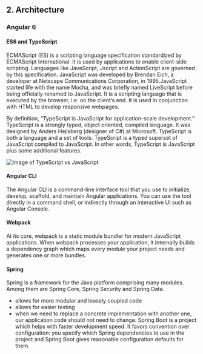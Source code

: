## 2. Architecture

### Angular 6
#### ES6 and TypeScript
ECMAScript (ES) is a scripting language specification standardized by ECMAScript International. It is used by applications to enable client-side scripting. Languages like JavaScript, Jscript and ActionScript are governed by this specification.
JavaScript was developed by Brendan Eich, a developer at Netscape Communications Corporation, in 1995.JavaScript started life with the name Mocha, and was briefly named LiveScript before being officially renamed to JavaScript. It is a scripting language that is executed by the browser, i.e. on the client’s end. It is used in conjunction with HTML to develop responsive webpages.

By definition, “TypeScript is JavaScript for application-scale development.”
TypeScript is a strongly typed, object oriented, compiled language. It was designed by Anders Hejlsberg (designer of C#) at Microsoft. TypeScript is both a language and a set of tools. TypeScript is a typed superset of JavaScript compiled to JavaScript. In other words, TypeScript is JavaScript plus some additional features.

![Image of TypeScript vs JavaScript](https://www.tutorialspoint.com/typescript/images/typescript_figure.jpg)

#### Angular CLI
The Angular CLI is a command-line interface tool that you use to initialize, develop, scaffold, and maintain Angular applications. You can use the tool directly in a command shell, or indirectly through an interactive UI such as Angular Console.
#### Webpack
At its core, webpack is a static module bundler for modern JavaScript applications. When webpack processes your application, it internally builds a dependency graph which maps every module your project needs and generates one or more bundles.

#### Spring
Spring is a framework for the Java platform comprising many modules. Among them are Spring Core, Spring Security and Spring Data.
* allows for more modular and loosely coupled code
* allows for easier testing
* when we need to replace a concrete implementation with another one, our application code should not need to change.
Spring Boot is a project which helps with faster development speed.
It favors convention over configuration: you specify which Spring dependencies to use in the project and Spring Boot gives reasonable configuration defaults for them.

